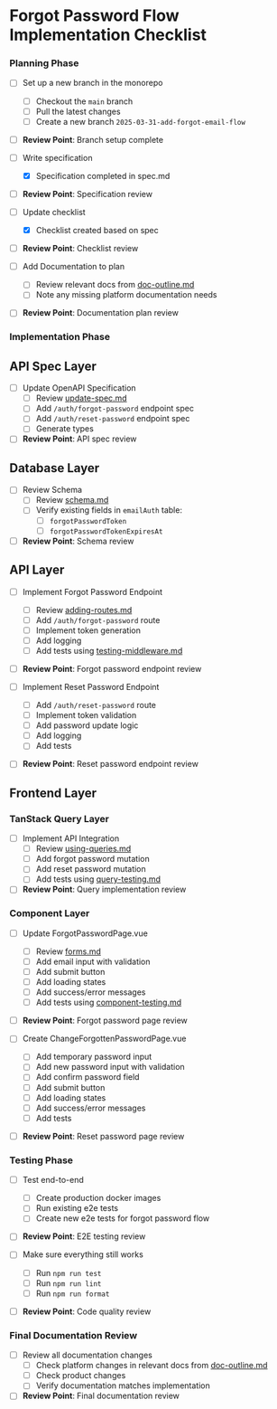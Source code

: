 # Forgot Password Flow Implementation Checklist

### Planning Phase

- [ ] Set up a new branch in the monorepo
  - [ ] Checkout the `main` branch
  - [ ] Pull the latest changes
  - [ ] Create a new branch `2025-03-31-add-forgot-email-flow`
- [ ] **Review Point**: Branch setup complete

- [ ] Write specification
  - [x] Specification completed in spec.md
- [ ] **Review Point**: Specification review

- [ ] Update checklist
  - [x] Checklist created based on spec
- [ ] **Review Point**: Checklist review

- [ ] Add Documentation to plan
  - [ ] Review relevant docs from [doc-outline.md](../../saflib/processes/doc-outline.md)
  - [ ] Note any missing platform documentation needs
- [ ] **Review Point**: Documentation plan review

### Implementation Phase

## API Spec Layer

- [ ] Update OpenAPI Specification
  - [ ] Review [update-spec.md](../../saflib/openapi-specs/docs/03-updates.md)
  - [ ] Add `/auth/forgot-password` endpoint spec
  - [ ] Add `/auth/reset-password` endpoint spec
  - [ ] Generate types
- [ ] **Review Point**: API spec review

## Database Layer

- [ ] Review Schema
  - [ ] Review [schema.md](../../saflib/drizzle-sqlite3/docs/02-schema.md)
  - [ ] Verify existing fields in `emailAuth` table:
    - [ ] `forgotPasswordToken`
    - [ ] `forgotPasswordTokenExpiresAt`
- [ ] **Review Point**: Schema review

## API Layer

- [ ] Implement Forgot Password Endpoint
  - [ ] Review [adding-routes.md](../../saflib/node-express/docs/02-adding-routes.md)
  - [ ] Add `/auth/forgot-password` route
  - [ ] Implement token generation
  - [ ] Add logging
  - [ ] Add tests using [testing-middleware.md](../../saflib/node-express-dev/docs/01-test-routes.md)
- [ ] **Review Point**: Forgot password endpoint review

- [ ] Implement Reset Password Endpoint
  - [ ] Add `/auth/reset-password` route
  - [ ] Implement token validation
  - [ ] Add password update logic
  - [ ] Add logging
  - [ ] Add tests
- [ ] **Review Point**: Reset password endpoint review

## Frontend Layer

### TanStack Query Layer

- [ ] Implement API Integration
  - [ ] Review [using-queries.md](../../saflib/vue-spa/docs/04-using-queries.md)
  - [ ] Add forgot password mutation
  - [ ] Add reset password mutation
  - [ ] Add tests using [query-testing.md](../../saflib/vue-spa-dev/docs/query-testing.md)
- [ ] **Review Point**: Query implementation review

### Component Layer

- [ ] Update ForgotPasswordPage.vue
  - [ ] Review [forms.md](../../saflib/vue-spa/docs/05-forms.md)
  - [ ] Add email input with validation
  - [ ] Add submit button
  - [ ] Add loading states
  - [ ] Add success/error messages
  - [ ] Add tests using [component-testing.md](../../saflib/vue-spa-dev/docs/component-testing.md)
- [ ] **Review Point**: Forgot password page review

- [ ] Create ChangeForgottenPasswordPage.vue
  - [ ] Add temporary password input
  - [ ] Add new password input with validation
  - [ ] Add confirm password field
  - [ ] Add submit button
  - [ ] Add loading states
  - [ ] Add success/error messages
  - [ ] Add tests
- [ ] **Review Point**: Reset password page review

### Testing Phase

- [ ] Test end-to-end
  - [ ] Create production docker images
  - [ ] Run existing e2e tests
  - [ ] Create new e2e tests for forgot password flow
- [ ] **Review Point**: E2E testing review

- [ ] Make sure everything still works
  - [ ] Run `npm run test`
  - [ ] Run `npm run lint`
  - [ ] Run `npm run format`
- [ ] **Review Point**: Code quality review

### Final Documentation Review

- [ ] Review all documentation changes
  - [ ] Check platform changes in relevant docs from [doc-outline.md](../../saflib/processes/doc-outline.md)
  - [ ] Check product changes
  - [ ] Verify documentation matches implementation
- [ ] **Review Point**: Final documentation review

